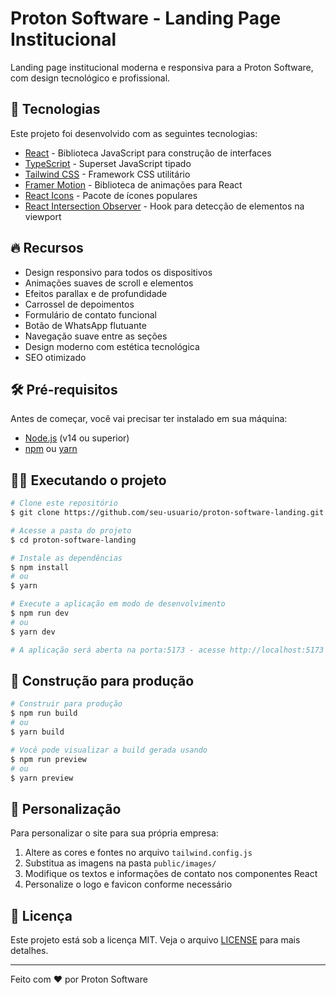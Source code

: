 # Proton Software - Landing Page Institucional

Landing page institucional moderna e responsiva para a Proton Software, com design tecnológico e profissional.

## 🚀 Tecnologias

Este projeto foi desenvolvido com as seguintes tecnologias:

- [React](https://reactjs.org/) - Biblioteca JavaScript para construção de interfaces
- [TypeScript](https://www.typescriptlang.org/) - Superset JavaScript tipado
- [Tailwind CSS](https://tailwindcss.com/) - Framework CSS utilitário
- [Framer Motion](https://www.framer.com/motion/) - Biblioteca de animações para React
- [React Icons](https://react-icons.github.io/react-icons/) - Pacote de ícones populares
- [React Intersection Observer](https://github.com/thebuilder/react-intersection-observer) - Hook para detecção de elementos na viewport

## 🔥 Recursos

- Design responsivo para todos os dispositivos
- Animações suaves de scroll e elementos
- Efeitos parallax e de profundidade
- Carrossel de depoimentos
- Formulário de contato funcional
- Botão de WhatsApp flutuante
- Navegação suave entre as seções
- Design moderno com estética tecnológica
- SEO otimizado

## 🛠️ Pré-requisitos

Antes de começar, você vai precisar ter instalado em sua máquina:
- [Node.js](https://nodejs.org/) (v14 ou superior)
- [npm](https://www.npmjs.com/) ou [yarn](https://yarnpkg.com/)

## 🏃‍♂️ Executando o projeto

```bash
# Clone este repositório
$ git clone https://github.com/seu-usuario/proton-software-landing.git

# Acesse a pasta do projeto
$ cd proton-software-landing

# Instale as dependências
$ npm install
# ou
$ yarn

# Execute a aplicação em modo de desenvolvimento
$ npm run dev
# ou
$ yarn dev

# A aplicação será aberta na porta:5173 - acesse http://localhost:5173
```

## 🚀 Construção para produção

```bash
# Construir para produção
$ npm run build
# ou
$ yarn build

# Você pode visualizar a build gerada usando
$ npm run preview
# ou
$ yarn preview
```

## 🎨 Personalização

Para personalizar o site para sua própria empresa:

1. Altere as cores e fontes no arquivo `tailwind.config.js`
2. Substitua as imagens na pasta `public/images/`
3. Modifique os textos e informações de contato nos componentes React
4. Personalize o logo e favicon conforme necessário

## 📄 Licença

Este projeto está sob a licença MIT. Veja o arquivo [LICENSE](LICENSE) para mais detalhes.

---

Feito com ❤️ por Proton Software
